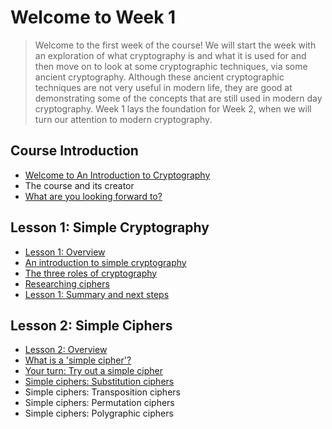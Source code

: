 # Welcome to Week 1
> Welcome to the first week of the course! We will start the week with an exploration of what cryptography is and what it is used for and then move on to look at some cryptographic techniques, via some ancient cryptography. Although these ancient cryptographic techniques are not very useful in modern life, they are good at demonstrating some of the concepts that are still used in modern day cryptography. Week 1 lays the foundation for Week 2, when we will turn our attention to modern cryptography.
## Course Introduction
- [Welcome to An Introduction to Cryptography](https://github.com/KailaniBailey/An-Introduction-to-Cryptography/tree/main/Week%201:%20Welcome%20to%20Week%201/Welcome%20to%20An%20Introduction%20to%20Cryptography)
- The course and its creator
- [What are you looking forward to?](https://github.com/KailaniBailey/An-Introduction-to-Cryptography/tree/main/Week%201:%20Welcome%20to%20Week%201/What%20are%20you%20looking%20forward%20to%3F)
## Lesson 1: Simple Cryptography
- [Lesson 1: Overview](https://github.com/KailaniBailey/An-Introduction-to-Cryptography/tree/main/Week%201:%20Welcome%20to%20Week%201/Lesson%201:%20Overview)
- [An introduction to simple cryptography](https://github.com/KailaniBailey/An-Introduction-to-Cryptography/tree/main/Week%201:%20Welcome%20to%20Week%201/An%20introduction%20to%20simple%20cryptography)
- [The three roles of cryptography](https://github.com/KailaniBailey/An-Introduction-to-Cryptography/tree/main/Week%201:%20Welcome%20to%20Week%201/The%20three%20roles%20of%20cryptography)
- [Researching ciphers](https://github.com/KailaniBailey/An-Introduction-to-Cryptography/tree/main/Week%201:%20Welcome%20to%20Week%201/Researching%20ciphers)
- [Lesson 1: Summary and next steps](https://github.com/KailaniBailey/An-Introduction-to-Cryptography/tree/main/Week%201:%20Welcome%20to%20Week%201/Lesson%201:%20Summary%20and%20next%20steps)
## Lesson 2: Simple Ciphers
- [Lesson 2: Overview](https://github.com/KailaniBailey/An-Introduction-to-Cryptography/tree/main/Week%201:%20Welcome%20to%20Week%201/Lesson%202:%20Overview)
- [What is a 'simple cipher'?](https://github.com/KailaniBailey/An-Introduction-to-Cryptography/tree/main/Week%201:%20Welcome%20to%20Week%201/What%20is%20a%20'simple%20cipher'%3F)
- [Your turn: Try out a simple cipher](https://github.com/KailaniBailey/An-Introduction-to-Cryptography/blob/main/Week%201%3A%20Welcome%20to%20Week%201/caesarcipher.pdf)
- [Simple ciphers: Substitution ciphers](https://github.com/KailaniBailey/An-Introduction-to-Cryptography/tree/main/Week%201:%20Welcome%20to%20Week%201/Simple%20ciphers:%20Substitution%20ciphers)
- Simple ciphers: Transposition ciphers
- Simple ciphers: Permutation ciphers
- Simple ciphers: Polygraphic ciphers
